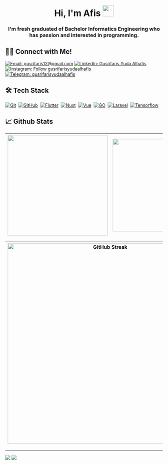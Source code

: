 <h1 align="center">Hi, I'm Afis <img src="https://media.giphy.com/media/hvRJCLFzcasrR4ia7z/giphy.gif" width="35"></h1>
<h3 align="center">I'm fresh graduated of Bachelor Informatics Engineering who has passion and interested in programming.</h3>

## 🤝🏻 Connect with Me!
[![Email: gusrifaris12@gmail.com](https://img.shields.io/badge/-gusrifaris12@gmail.com-D14836?style=flat&logo=Gmail&logoColor=white)](mailto:gusrifaris12@gmail.com)
[![LinkedIn: Gusrifaris Yuda Alhafis](https://img.shields.io/badge/-LinkedIn-blue?style=flat&logo=Linkedin&logoColor=white&link=https://www.linkedin.com/in/gusrifarisyudaalhafis/)](https://www.linkedin.com/in/gusrifarisyudaalhafis/)&nbsp;
[![Instagram: Follow gusrifarisyudaalhafis](https://img.shields.io/badge/-Instagram-E4405F?style=flat&logo=Instagram&logoColor=white)](https://www.instagram.com/gusrifarisyudaalhafis)&nbsp;
[![Telegram: gusrifarisyudaalhafis](https://img.shields.io/badge/-Telegram-grey?style=flat&logo=Telegram&logoColor=white&link=https://t.me/GusrifarisYudaAlhafis)](https://t.me/GusrifarisYudaAlhafis)&nbsp;

## 🛠 Tech Stack
  [![Git](https://img.shields.io/badge/Git-%23F05033.svg?style=flat&logo=git&logoColor=white)](https://git-scm.com/)&nbsp;
  [![GitHub](https://img.shields.io/badge/-GitHub-05122A?style=flat&logo=github)](https://github.com/GusrifarisYudaAlhafis/)&nbsp;
  [![Flutter](https://img.shields.io/badge/Flutter-0468D7?style=flat&logo=flutter)](https://g.dev/gusrifarisyudaalhafis)&nbsp;
  [![Nuxt](https://img.shields.io/badge/Nuxt-00DC82?style=flat&logo=nuxt.js&logoColor=white)](https://nuxtjs.org/)&nbsp;
  [![Vue](https://img.shields.io/badge/Vue-42D392?style=flat&logo=vue.js&logoColor=white)](https://vuejs.org/)&nbsp;
  [![GO](https://img.shields.io/badge/GO-007D9C.svg?style=flat&logo=go&logoColor=white)](https://go.dev/)&nbsp;
  [![Laravel](https://img.shields.io/badge/Laravel-F9322C.svg?style=flat&logo=laravel&logoColor=white)](https://laravel.com/)&nbsp;
  [![Tensorflow](https://img.shields.io/badge/Tensorflow-FF6F00.svg?style=flat&logo=tensorflow&logoColor=white)](https://www.tensorflow.org/)&nbsp;

## 📈 Github Stats
  
| <img align="center" width="320px" src="https://github-readme-stats.vercel.app/api?username=GusrifarisYudaAlhafis&show_icons=true&hide_border=true&theme=transparent&include_all_commits=true&count_private=true&rank_icon=github" /> | <img align="center" width="295px" src="https://github-readme-stats.vercel.app/api/top-langs/?username=GusrifarisYudaAlhafis&layout=compact&hide_progress=true&hide_border=true&theme=transparent" />
| ------------- | ------------- |  

| <img width="640px" src="https://github-readme-streak-stats.herokuapp.com?user=GusrifarisYudaAlhafis&theme=transparent&hide_border=true" alt="GitHub Streak" />
| ------------- |

---

<img src="https://github-profile-trophy.vercel.app/?username=GusrifarisYudaAlhafis&no-bg=true&no-frame=true&layout=compact&hide_border=true&theme=transparent" />

<img src="https://activity-graph.herokuapp.com/graph?username=GusrifarisYudaAlhafis&hide_border=true&theme=transparent" />
